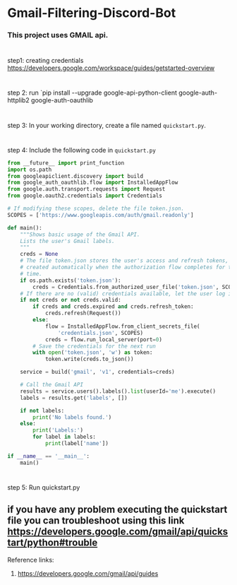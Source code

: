 # Gmail-Filtering-Discord-Bot

### This project uses GMAIL api. 
#
step1: creating credentials https://developers.google.com/workspace/guides/getstarted-overview 
#
step 2:  run `pip install --upgrade google-api-python-client google-auth-httplib2 google-auth-oauthlib
#
step 3: In your working directory, create a file named `quickstart.py`.
#
step 4: Include the following code in `quickstart.py`
```python
from __future__ import print_function
import os.path
from googleapiclient.discovery import build
from google_auth_oauthlib.flow import InstalledAppFlow
from google.auth.transport.requests import Request
from google.oauth2.credentials import Credentials

# If modifying these scopes, delete the file token.json.
SCOPES = ['https://www.googleapis.com/auth/gmail.readonly']

def main():
    """Shows basic usage of the Gmail API.
    Lists the user's Gmail labels.
    """
    creds = None
    # The file token.json stores the user's access and refresh tokens, and is
    # created automatically when the authorization flow completes for the first
    # time.
    if os.path.exists('token.json'):
        creds = Credentials.from_authorized_user_file('token.json', SCOPES)
    # If there are no (valid) credentials available, let the user log in.
    if not creds or not creds.valid:
        if creds and creds.expired and creds.refresh_token:
            creds.refresh(Request())
        else:
            flow = InstalledAppFlow.from_client_secrets_file(
                'credentials.json', SCOPES)
            creds = flow.run_local_server(port=0)
        # Save the credentials for the next run
        with open('token.json', 'w') as token:
            token.write(creds.to_json())

    service = build('gmail', 'v1', credentials=creds)

    # Call the Gmail API
    results = service.users().labels().list(userId='me').execute()
    labels = results.get('labels', [])

    if not labels:
        print('No labels found.')
    else:
        print('Labels:')
        for label in labels:
            print(label['name'])

if __name__ == '__main__':
    main()
```
#
step 5: Run quickstart.py 

if you have any problem executing the quickstart file you can troubleshoot using this link
 https://developers.google.com/gmail/api/quickstart/python#trouble
---
Reference links:
1. https://developers.google.com/gmail/api/guides 
 